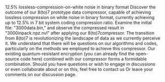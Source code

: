 12.5% lossless-compression-on-white noise in binary format Discover the outcome of our 8(to)7 prototype data compressor, 
capable of achieving lossless compression on white noise in binary format, 
currently achieving up to 12.5% in 7 bit system coding compression ratio. 
Examine the initial file: "3000data.bin," and observe the compressed result in "3000inpack.npz.nvl" after applying our 8(to)7compressor. 
The transition from 8(to)7 is revolutionizing the landscape of data as we currently perceive it. 
We understand that there will be questions on our algorithms and codes, particularly on the methods we employed to achieve this compressor. 
Our existing quantum-resistant encryption (you can already find the open-source code here) 
combined with our compressor forms a formidable combination. 
Should you have questions or wish to engage in discussions or even collaborate about or on this, 
feel free to contact us Or leave your comments on our discussion page.
